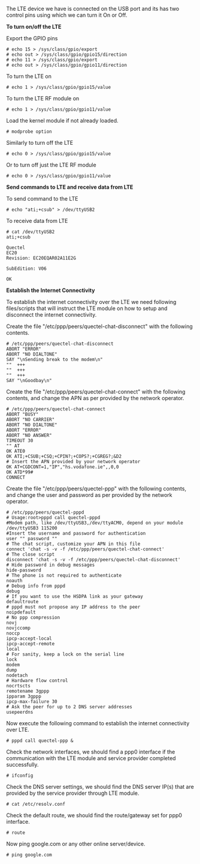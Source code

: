 The LTE device we have is connected on the USB port and its has two control pins using which we can turn it On or Off.

**To turn on/off the LTE**

Export the GPIO pins

    # echo 15 > /sys/class/gpio/export
    # echo out > /sys/class/gpio/gpio15/direction
    # echo 11 > /sys/class/gpio/export
    # echo out > /sys/class/gpio/gpio11/direction

To turn the LTE on

    # echo 1 > /sys/class/gpio/gpio15/value

To turn the LTE RF module on

    # echo 1 > /sys/class/gpio/gpio11/value

Load the kernel module if not already loaded. 

    # modprobe option

Similarly to turn off the LTE

    # echo 0 > /sys/class/gpio/gpio15/value

Or to turn off just the LTE RF module

    # echo 0 > /sys/class/gpio/gpio11/value


**Send commands to LTE and receive data from LTE**

To send command to the LTE

    # echo "ati;+csub" > /dev/ttyUSB2

To receive data from LTE

    # cat /dev/ttyUSB2
    ati;+csub
        
    Quectel
    EC20
    Revision: EC20EQAR02A11E2G
       
    SubEdition: V06
       
    OK


**Establish the Internet Connectivity**

To establish the internet connectivity over the LTE we need following files/scripts that will instruct the LTE module on how to setup and disconnect the internet connectivity.

Create the file "/etc/ppp/peers/quectel-chat-disconnect" with the following contents.

    # /etc/ppp/peers/quectel-chat-disconnect
    ABORT "ERROR"
    ABORT "NO DIALTONE"
    SAY "\nSending break to the modem\n"
    ""  +++
    ""  +++
    ""  +++
    SAY "\nGoodbay\n"

Create the file "/etc/ppp/peers/quectel-chat-connect" with the following contents, and change the APN as per provided by the network operator.

    # /etc/ppp/peers/quectel-chat-connect
    ABORT "BUSY"
    ABORT "NO CARRIER"
    ABORT "NO DIALTONE"
    ABORT "ERROR"
    ABORT "NO ANSWER"
    TIMEOUT 30
    "" AT
    OK ATE0
    OK ATI;+CSUB;+CSQ;+CPIN?;+COPS?;+CGREG?;&D2
    # Insert the APN provided by your network operator
    OK AT+CGDCONT=1,"IP","hs.vodafone.ie",,0,0
    OK ATD*99#
    CONNECT

Create the file "/etc/ppp/peers/quectel-ppp" with the following contents, and change the user and password as per provided by the network operator.

    # /etc/ppp/peers/quectel-pppd
    # Usage:root>pppd call quectel-pppd
    #Modem path, like /dev/ttyUSB3,/dev/ttyACM0, depend on your module
    /dev/ttyUSB3 115200
    #Insert the username and password for authentication
    user "" password ""
    # The chat script, customize your APN in this file
    connect 'chat -s -v -f /etc/ppp/peers/quectel-chat-connect'
    # The close script
    disconnect 'chat -s -v -f /etc/ppp/peers/quectel-chat-disconnect'
    # Hide password in debug messages
    hide-password
    # The phone is not required to authenticate
    noauth
    # Debug info from pppd
    debug
    # If you want to use the HSDPA link as your gateway
    defaultroute
    # pppd must not propose any IP address to the peer
    noipdefault
    # No ppp compression
    novj
    novjccomp
    noccp
    ipcp-accept-local
    ipcp-accept-remote
    local
    # For sanity, keep a lock on the serial line
    lock
    modem
    dump
    nodetach
    # Hardware flow control
    nocrtscts
    remotename 3gppp
    ipparam 3gppp
    ipcp-max-failure 30
    # Ask the peer for up to 2 DNS server addresses
    usepeerdns

Now execute the following command to establish the internet connectivity over LTE.

    # pppd call quectel-ppp &

Check the network interfaces, we should find a ppp0 interface if the communication with the LTE module and service provider completed successfully.

    # ifconfig

Check the DNS server settings, we should find the DNS server IP(s) that are provided by the service provider through LTE module.

    # cat /etc/resolv.conf

Check the default route, we should find the route/gateway set for ppp0 interface.

    # route

Now ping google.com or any other online server/device.

    # ping google.com

